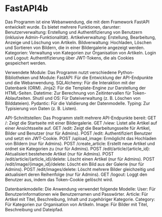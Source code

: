 <h1>FastAPI4b</h1>
Das Programm ist eine Webanwendung, die mit dem Framework FastAPI entwickelt wurde. Es bietet mehrere Funktionen, darunter:
    Benutzerverwaltung: Erstellung und Authentifizierung von Benutzern (inklusive Admin-Funktionalität).
    Artikelverwaltung: Erstellung, Bearbeitung, Anzeige und Löschung von Artikeln.
    Bildverwaltung: Hochladen, Löschen und Sortieren von Bildern, die in einer Bildergalerie angezeigt werden.
    Kategorien: Verwaltung von Kategorien zur Organisation von Artikeln.
    Login und Logout: Authentifizierung über JWT-Tokens, die als Cookies gespeichert werden.

Verwendete Module: Das Programm nutzt verschiedene Python-Bibliotheken und Module: FastAPI: Für die Entwicklung der API-Endpunkte und die Webanwendung. SQLAlchemy: Für die Interaktion mit der Datenbank (ORM). Jinja2: Für die Template-Engine zur Darstellung der HTML-Seiten. Datetime: Zur Berechnung von Zeitintervallen für Token-Ablaufzeiten. Shutil und OS: Für Dateiverwaltung (z. B. Löschen von Bilddateien). Pydantic: Für die Validierung der Datenmodelle. Typing: Zur Typisierung von Daten (z. B. Listen).

API-Schnittstellen: Das Programm stellt mehrere API-Endpunkte bereit: GET /: Zeigt die Startseite mit einer Bildergalerie. GET /view: Listet alle Artikel auf einer Ansichtsseite auf. GET /edit: Zeigt die Bearbeitungsseite für Artikel, Bilder und Benutzer (nur für Admins). POST /edit: Authentifiziert Benutzer und setzt ein JWT-Cookie. POST /upload_image: Ermöglicht das Hochladen von Bildern (nur für Admins). POST /create_article: Erstellt neue Artikel und ordnet sie Kategorien zu (nur für Admins). POST /edit/article/{article_id}: Aktualisiert bestehende Artikel (nur für Admins). POST /edit/article/{article_id}/delete: Löscht einen Artikel (nur für Admins). POST /edit/image/{image_id}/delete: Löscht ein Bild aus der Galerie (nur für Admins). POST /edit/images/delete: Löscht mehrere Bilder gleichzeitig und aktualisiert deren Reihenfolge (nur für Admins). GET /logout: Loggt den Benutzer aus, indem das Token-Cookie gelöscht wird.

Datenbankmodelle: Die Anwendung verwendet folgende Modelle: User: Für Benutzerinformationen wie Benutzernamen und Passwörter. Article: Für Artikel mit Titel, Beschreibung, Inhalt und zugehöriger Kategorie. Category: Für Kategorien zur Organisation von Artikeln. Image: Für Bilder mit Titel, Beschreibung und Dateipfad.